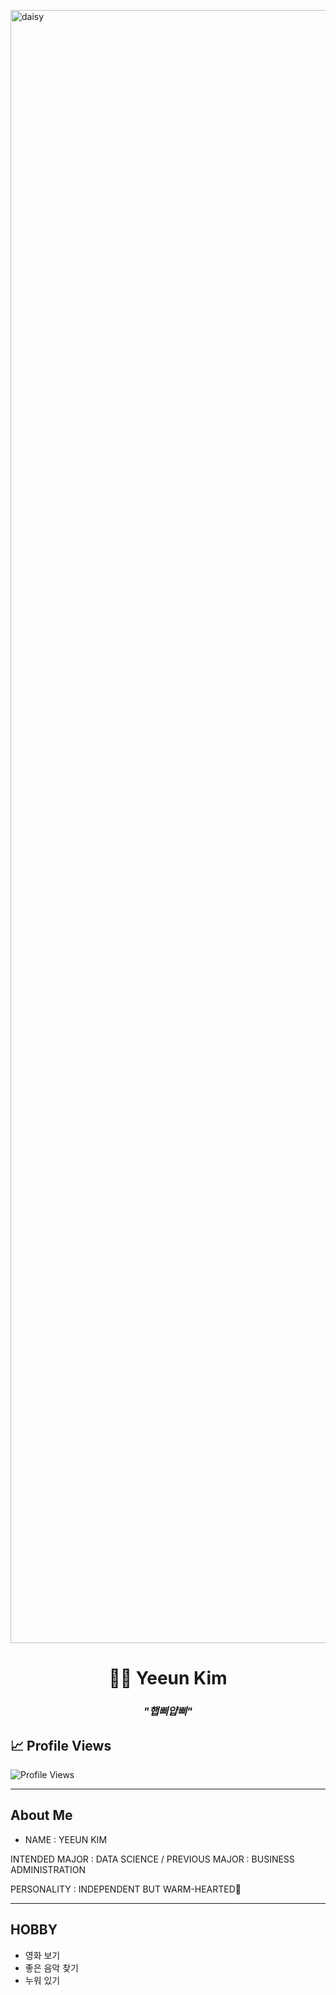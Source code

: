 </p><img width="4646" height="2613" alt="daisy" src="https://github.com/user-attachments/assets/dd54144a-07b8-4134-a239-0f3ab5a2a4d8" />

<h1 align="center">👩‍💻 Yeeun Kim </h1>

<h3 align="center"><i>"햅삐얍삐"</i></h3>

<p align="center">

  <!-- Animated typing SVG -->

</p>

## 📈 Profile Views

![Profile Views](https://komarev.com/ghpvc/?username=yeun04226&style=for-the-badge)

---
## About Me

* NAME : YEEUN KIM

INTENDED MAJOR : DATA SCIENCE / PREVIOUS MAJOR : BUSINESS ADMINISTRATION

PERSONALITY : INDEPENDENT BUT WARM-HEARTED🌼

---
## HOBBY
- 영화 보기
- 좋은 음악 찾기
- 누워 있기
